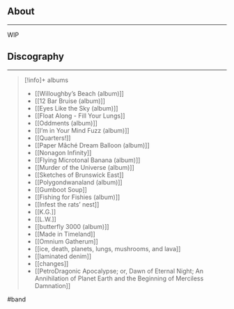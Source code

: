 ## About
___
WIP

## Discography 
___
>[!info]+ albums
>
>- [[Willoughby’s Beach (album)]]
>- [[12 Bar Bruise (album)]]
>- [[Eyes Like the Sky (album)]]
>- [[Float Along - Fill Your Lungs]]
>- [[Oddments (album)]]
>- [[I’m in Your Mind Fuzz (album)]]
>- [[Quarters!]]
>- [[Paper Mâché Dream Balloon (album)]]
>- [[Nonagon Infinity]]
>- [[Flying Microtonal Banana (album)]]
>- [[Murder of the Universe (album)]]
>- [[Sketches of Brunswick East]]
>- [[Polygondwanaland (album)]]
>- [[Gumboot Soup]]
>- [[Fishing for Fishies (album)]]
>- [[Infest the rats’ nest]]
>- [[K.G.]]
>- [[L.W.]]
>- [[butterfly 3000 (album)]]
>- [[Made in Timeland]]
>- [[Omnium Gatherum]]
>- [[ice, death, planets, lungs, mushrooms, and lava]]
>- [[laminated denim]]
>- [[changes]]
>- [[PetroDragonic Apocalypse; or, Dawn of Eternal Night; An Annihilation of Planet Earth and the Beginning of Merciless Damnation]]

#band
